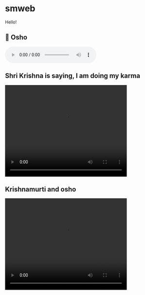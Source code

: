 # smweb
Hello!
<!DOCTYPE html>
<html lang="en">
<head>
    <meta charset="UTF-8">
    <meta name="viewport" content="width=device-width, initial-scale=1.0">
    <title>Multimedia</title>
</head>
<body>
    <h2>🎵 Osho</h2>
    <audio controls >//you can add here auto playloop
        <source src="audio/osho.mp3" type="audio/mpeg">
        your browser does not support the audio element.
    </audio>
    <h2>Shri Krishna is saying, I am doing my karma</h2>
    <video width="400" height="300" controls autoplay loop  >//auto playloop is used for auto play
        <source src="video/osho.mp4" type="video/mp4">
        your browser does not support the video tag.
    </video>
<h2>Krishnamurti and osho</h2>
    <video width="400" height="300" controls >
        <source src="video/SubhashChandra Bose.mp4" type="video/mp4">
        your browser does not support the video tag.


</video>
</body>
</html>
